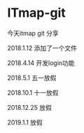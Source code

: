 # ITmap-git

今天itmap git 分享


2018.1.12  添加了一个文件

2018.4.14 开发login功能

2018.5.1 五一放假

2018.10.1 十一放假

2018.12.25 放假

2019.1.1 放假

